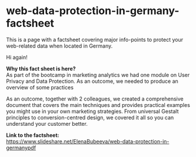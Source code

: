 # web-data-protection-in-germany-factsheet
This is a page with a factsheet covering major info-points to protect your web-related data when located in Germany. 

Hi again!

<b>Why this fact sheet is here?</b></br>
As part of the bootcamp in marketing analytics we had one module on User Privacy and Data Protection. As an outcome, we needed to produce an overview of some practices  


As an outcome, together with 2 colleagues, we created a comprehensive document that covers the main techniques and provides practical examples you might use in your own marketing strategies. From universal Gestalt principles to conversion-centred design, we covered it all so you can understand your customer better.

<b>Link to the factsheet:</b></br>
https://www.slideshare.net/ElenaBubeeva/web-data-protection-in-germanypdf

